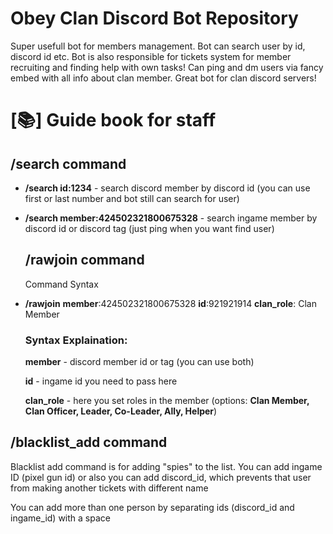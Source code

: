 <h1>Obey Clan Discord Bot Repository</h1>

<p>Super usefull bot for members management. Bot can search user by id, discord id etc. Bot is also responsible for tickets system for member recruiting and finding help with own tasks! Can ping and dm users via fancy embed with all info about clan member. Great bot for clan discord servers!</p>

<h1>[📚] Guide book for staff</h1>

<h2>/search command</h2>
  <ul>
    <li><b>/search id:1234</b> - search discord member by discord id (you can use first or last number and bot still can search for user)</li>
    <p></p>
    <li><b>/search member:424502321800675328</b> - search ingame member by discord id or discord tag (just ping when you want find user)</li>
  </ul>
<ul>
  <h2>/rawjoin command</h2>
    <p>Command Syntax</p>
    <li><b>/rawjoin</b> <b>member</b>:424502321800675328 <b>id</b>:921921914 <b>clan_role</b>: Clan Member</li>
  <h3>Syntax Explaination:</h3>
    <p><b>member</b> - discord member id or tag (you can use both)</p>
    <p><b>id</b> - ingame id you need to pass here</p>
    <p><b>clan_role</b> - here you set roles in the member (options: <b>Clan Member, Clan Officer, Leader, Co-Leader, Ally, Helper</b>)</p>
</ul>
<h2>/blacklist_add command</h2>
  <p>Blacklist add command is for adding "spies" to the list. You can add ingame ID (pixel gun id) or also you can add discord_id, which prevents that user from making another tickets with different name</p>
  <p>You can add more than one person by separating ids (discord_id and ingame_id) with a space</p>

